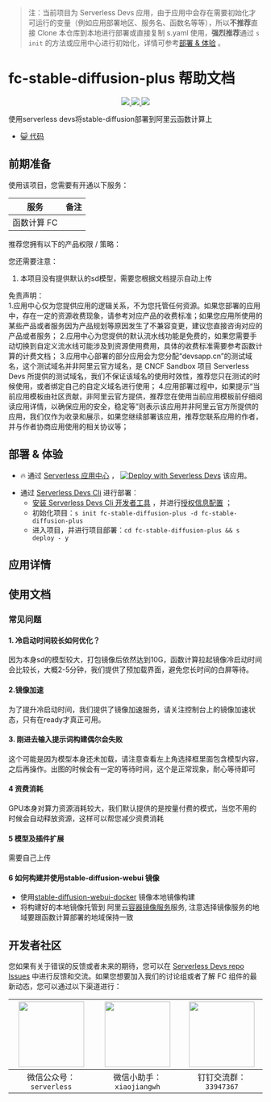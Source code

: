 > 注：当前项目为 Serverless Devs
> 应用，由于应用中会存在需要初始化才可运行的变量（例如应用部署地区、服务名、函数名等等），所以**不推荐**直接 Clone 本仓库到本地进行部署或直接复制
> s.yaml 使用，**强烈推荐**通过 `s init` 的方法或应用中心进行初始化，详情可参考[部署 & 体验](#部署--体验) 。

# fc-stable-diffusion-plus 帮助文档

<p align="center" class="flex justify-center">
    <a href="https://www.serverless-devs.com" class="ml-1">
    <img src="http://editor.devsapp.cn/icon?package=fc-stable-diffusion-plus&type=packageType">
  </a>
  <a href="http://www.devsapp.cn/details.html?name=fc-stable-diffusion-plus" class="ml-1">
    <img src="http://editor.devsapp.cn/icon?package=fc-stable-diffusion-plus&type=packageVersion">
  </a>
  <a href="http://www.devsapp.cn/details.html?name=fc-stable-diffusion-plus" class="ml-1">
    <img src="http://editor.devsapp.cn/icon?package=fc-stable-diffusion-plus&type=packageDownload">
  </a>
</p>

<description>

使用serverless devs将stable-diffusion部署到阿里云函数计算上

</description>

<codeUrl>

- [:smiley_cat: 代码](https://github.com/devsapp/fc-stable-diffuson-plus)

</codeUrl>
<preview>

</preview>

## 前期准备

使用该项目，您需要有开通以下服务：

<service>

| 服务      | 备注 |
| ------- | -- |
| 函数计算 FC |    |

</service>

推荐您拥有以下的产品权限 / 策略：
<auth>
</auth>

<remark>

您还需要注意：

1. 本项目没有提供默认的sd模型，需要您根据文档提示自动上传
</remark>

<disclaimers>

免责声明：\
1.应用中心仅为您提供应用的逻辑关系，不为您托管任何资源。如果您部署的应用中，存在一定的资源收费现象，请参考对应产品的收费标准；如果您应用所使用的某些产品或者服务因为产品规划等原因发生了不兼容变更，建议您直接咨询对应的产品或者服务；
2.应用中心为您提供的默认流水线功能是免费的，如果您需要手动切换到自定义流水线可能涉及到资源使用费用，具体的收费标准需要参考函数计算的计费文档；
3.应用中心部署的部分应用会为您分配“devsapp.cn”的测试域名，这个测试域名并非阿里云官方域名，是 CNCF Sandbox 项目 Serverless
Devs 所提供的测试域名，我们不保证该域名的使用时效性，推荐您只在测试的时候使用，或者绑定自己的自定义域名进行使用；
4.应用部署过程中，如果提示“当前应用模板由社区贡献，非阿里云官方提供，推荐您在使用当前应用模板前仔细阅读应用详情，以确保应用的安全，稳定等”则表示该应用并非阿里云官方所提供的应用，我们仅作为收录和展示，如果您继续部署该应用，推荐您联系应用的作者，并与作者协商应用使用的相关协议等；

</disclaimers>

## 部署 & 体验

<appcenter>

- :fire: 通过
  [Serverless 应用中心](https://fcnext.console.aliyun.com/applications/create?template=fc-stable-diffusion-plus)
  ，
  [![Deploy with Severless Devs](https://img.alicdn.com/imgextra/i1/O1CN01w5RFbX1v45s8TIXPz_!!6000000006118-55-tps-95-28.svg)](https://fcnext.console.aliyun.com/applications/create?template=fc-stable-diffusion-plus)
  该应用。

</appcenter>
<deploy>

- 通过
  [Serverless Devs Cli](https://www.serverless-devs.com/serverless-devs/install)
  进行部署：
  - [安装 Serverless Devs Cli 开发者工具](https://www.serverless-devs.com/serverless-devs/install)
    ，并进行[授权信息配置](https://docs.serverless-devs.com/fc/config) ；
  - 初始化项目：`s init fc-stable-diffusion-plus -d fc-stable-diffusion-plus`
  - 进入项目，并进行项目部署：`cd fc-stable-diffusion-plus && s deploy - y`

</deploy>

## 应用详情

<appdetail id="flushContent">
</appdetail>

## 使用文档

<usedetail id="flushContent">

### 常见问题

#### 1. 冷启动时间较长如何优化？

因为本身sd的模型较大，打包镜像后依然达到10G，函数计算拉起镜像冷启动时间会比较长，大概2-5分钟，我们提供了预加载界面，避免您长时间的白屏等待。

#### 2.镜像加速

为了提升冷启动时间，我们提供了镜像加速服务，请关注控制台上的镜像加速状态，只有在ready才真正可用。

#### 3. 刚进去输入提示词构建偶尔会失败

这个可能是因为模型本身还未加载，请注意查看左上角选择框里面包含模型内容，之后再操作。出图的时候会有一定的等待时间，这个是正常现象，耐心等待即可

#### 4 资费消耗

GPU本身对算力资源消耗较大，我们默认提供的是按量付费的模式，当您不用的时候会自动释放资源，这样可以帮您减少资费消耗

#### 5 模型及插件扩展

需要自己上传

#### 6 如何构建并使用stable-diffusion-webui 镜像

- 使用[stable-diffusion-webui-docker](https://github.com/AbdBarho/stable-diffusion-webui-docker)
  镜像本地镜像构建
- 将构建好的本地镜像托管到
  阿里云[容器镜像服务](https://help.aliyun.com/document_detail/257112.html?spm=a2c4g.410107.0.0.5b4036b9BUO0T5)服务,
  注意选择镜像服务的地域要跟函数计算部署的地域保持一致

</usedetail>

<devgroup>

## 开发者社区

您如果有关于错误的反馈或者未来的期待，您可以在
[Serverless Devs repo Issues](https://github.com/serverless-devs/serverless-devs/issues)
中进行反馈和交流。如果您想要加入我们的讨论组或者了解 FC 组件的最新动态，您可以通过以下渠道进行：

<p align="center">

| <img src="https://serverless-article-picture.oss-cn-hangzhou.aliyuncs.com/1635407298906_20211028074819117230.png" width="130px" > | <img src="https://serverless-article-picture.oss-cn-hangzhou.aliyuncs.com/1635407044136_20211028074404326599.png" width="130px" > | <img src="https://serverless-article-picture.oss-cn-hangzhou.aliyuncs.com/1635407252200_20211028074732517533.png" width="130px" > |
| --------------------------------------------------------------------------------------------------------------------------------- | --------------------------------------------------------------------------------------------------------------------------------- | --------------------------------------------------------------------------------------------------------------------------------- |
| <center>微信公众号：`serverless`</center>                                                                                               | <center>微信小助手：`xiaojiangwh`</center>                                                                                              | <center>钉钉交流群：`33947367`</center>                                                                                                 |

</p>
</devgroup>
